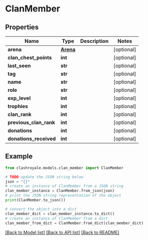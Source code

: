 # ClanMember


## Properties

Name | Type | Description | Notes
------------ | ------------- | ------------- | -------------
**arena** | [**Arena**](Arena.md) |  | [optional] 
**clan_chest_points** | **int** |  | [optional] 
**last_seen** | **str** |  | [optional] 
**tag** | **str** |  | [optional] 
**name** | **str** |  | [optional] 
**role** | **str** |  | [optional] 
**exp_level** | **int** |  | [optional] 
**trophies** | **int** |  | [optional] 
**clan_rank** | **int** |  | [optional] 
**previous_clan_rank** | **int** |  | [optional] 
**donations** | **int** |  | [optional] 
**donations_received** | **int** |  | [optional] 

## Example

```python
from clashroyale.models.clan_member import ClanMember

# TODO update the JSON string below
json = "{}"
# create an instance of ClanMember from a JSON string
clan_member_instance = ClanMember.from_json(json)
# print the JSON string representation of the object
print(ClanMember.to_json())

# convert the object into a dict
clan_member_dict = clan_member_instance.to_dict()
# create an instance of ClanMember from a dict
clan_member_from_dict = ClanMember.from_dict(clan_member_dict)
```
[[Back to Model list]](../README.md#documentation-for-models) [[Back to API list]](../README.md#documentation-for-api-endpoints) [[Back to README]](../README.md)


